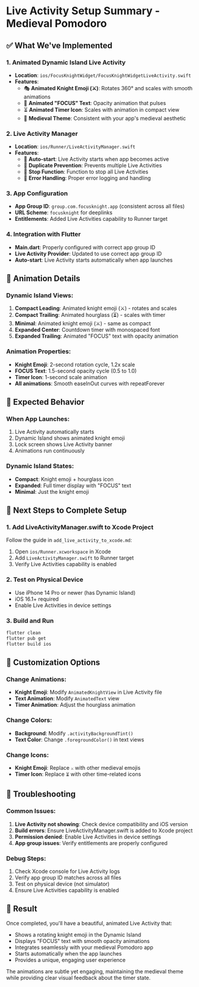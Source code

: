 # Live Activity Setup Summary - Medieval Pomodoro

## ✅ What We've Implemented

### 1. **Animated Dynamic Island Live Activity**
- **Location**: `ios/FocusKnightWidget/FocusKnightWidgetLiveActivity.swift`
- **Features**:
  - 🎭 **Animated Knight Emoji (⚔️)**: Rotates 360° and scales with smooth animations
  - 📝 **Animated "FOCUS" Text**: Opacity animation that pulses
  - ⏳ **Animated Timer Icon**: Scales with animation in compact view
  - 🎨 **Medieval Theme**: Consistent with your app's medieval aesthetic

### 2. **Live Activity Manager**
- **Location**: `ios/Runner/LiveActivityManager.swift`
- **Features**:
  - 🚀 **Auto-start**: Live Activity starts when app becomes active
  - 🔄 **Duplicate Prevention**: Prevents multiple Live Activities
  - 🛑 **Stop Function**: Function to stop all Live Activities
  - 📱 **Error Handling**: Proper error logging and handling

### 3. **App Configuration**
- **App Group ID**: `group.com.focusknight.app` (consistent across all files)
- **URL Scheme**: `focusknight` for deeplinks
- **Entitlements**: Added Live Activities capability to Runner target

### 4. **Integration with Flutter**
- **Main.dart**: Properly configured with correct app group ID
- **Live Activity Provider**: Updated to use correct app group ID
- **Auto-start**: Live Activity starts automatically when app launches

## 🎯 Animation Details

### Dynamic Island Views:
1. **Compact Leading**: Animated knight emoji (⚔️) - rotates and scales
2. **Compact Trailing**: Animated hourglass (⏳) - scales with timer
3. **Minimal**: Animated knight emoji (⚔️) - same as compact
4. **Expanded Center**: Countdown timer with monospaced font
5. **Expanded Trailing**: Animated "FOCUS" text with opacity animation

### Animation Properties:
- **Knight Emoji**: 2-second rotation cycle, 1.2x scale
- **FOCUS Text**: 1.5-second opacity cycle (0.5 to 1.0)
- **Timer Icon**: 1-second scale animation
- **All animations**: Smooth easeInOut curves with repeatForever

## 📱 Expected Behavior

### When App Launches:
1. Live Activity automatically starts
2. Dynamic Island shows animated knight emoji
3. Lock screen shows Live Activity banner
4. Animations run continuously

### Dynamic Island States:
- **Compact**: Knight emoji + hourglass icon
- **Expanded**: Full timer display with "FOCUS" text
- **Minimal**: Just the knight emoji

## 🔧 Next Steps to Complete Setup

### 1. Add LiveActivityManager.swift to Xcode Project
Follow the guide in `add_live_activity_to_xcode.md`:
1. Open `ios/Runner.xcworkspace` in Xcode
2. Add `LiveActivityManager.swift` to Runner target
3. Verify Live Activities capability is enabled

### 2. Test on Physical Device
- Use iPhone 14 Pro or newer (has Dynamic Island)
- iOS 16.1+ required
- Enable Live Activities in device settings

### 3. Build and Run
```bash
flutter clean
flutter pub get
flutter build ios
```

## 🎨 Customization Options

### Change Animations:
- **Knight Emoji**: Modify `AnimatedKnightView` in Live Activity file
- **Text Animation**: Modify `AnimatedText` view
- **Timer Animation**: Adjust the hourglass animation

### Change Colors:
- **Background**: Modify `.activityBackgroundTint()`
- **Text Color**: Change `.foregroundColor()` in text views

### Change Icons:
- **Knight Emoji**: Replace `⚔️` with other medieval emojis
- **Timer Icon**: Replace `⏳` with other time-related icons

## 🐛 Troubleshooting

### Common Issues:
1. **Live Activity not showing**: Check device compatibility and iOS version
2. **Build errors**: Ensure LiveActivityManager.swift is added to Xcode project
3. **Permission denied**: Enable Live Activities in device settings
4. **App group issues**: Verify entitlements are properly configured

### Debug Steps:
1. Check Xcode console for Live Activity logs
2. Verify app group ID matches across all files
3. Test on physical device (not simulator)
4. Ensure Live Activities capability is enabled

## 🎉 Result

Once completed, you'll have a beautiful, animated Live Activity that:
- Shows a rotating knight emoji in the Dynamic Island
- Displays "FOCUS" text with smooth opacity animations
- Integrates seamlessly with your medieval Pomodoro app
- Starts automatically when the app launches
- Provides a unique, engaging user experience

The animations are subtle yet engaging, maintaining the medieval theme while providing clear visual feedback about the timer state.
